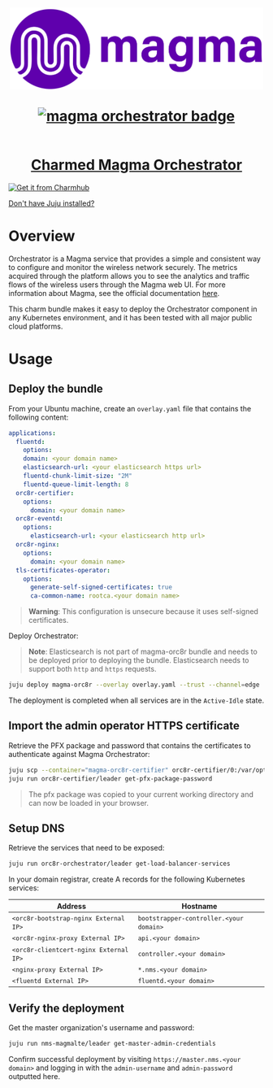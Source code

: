 <h1 align="center">
  <a href="https://magmacore.org/"><img src="magma-logo-purple.svg" width="500" ></a>
  <p align="center"><a href="https://charmhub.io/magma-orc8r"><img src="https://charmhub.io/magma-orc8r/badge.svg" alt="magma orchestrator badge"/></p>
  <br/>
  Charmed Magma Orchestrator
</h1>

[![Get it from Charmhub](https://charmhub.io/static/images/badges/en/charmhub-black.svg)](https://charmhub.io/magma-orc8r)

[Don't have Juju installed?](https://snapcraft.io/juju)

# Overview

Orchestrator is a Magma service that provides a simple and consistent way to
configure and monitor the wireless network securely. The metrics acquired through the platform
allows you to see the analytics and traffic flows of the wireless users through the Magma web UI.
For more information about Magma, see the official documentation [here](https://magmacore.org/).

This charm bundle makes it easy to deploy the Orchestrator component in any Kubernetes environment,
and it has been tested with all major public cloud platforms.

# Usage

## Deploy the bundle

From your Ubuntu machine, create an `overlay.yaml` file that contains the following content:

```yaml
applications:
  fluentd:
    options:
    domain: <your domain name>
    elasticsearch-url: <your elasticsearch https url>
    fluentd-chunk-limit-size: "2M"
    fluentd-queue-limit-length: 8
  orc8r-certifier:
    options:
      domain: <your domain name>
  orc8r-eventd:
    options:
      elasticsearch-url: <your elasticsearch http url>
  orc8r-nginx:
    options:
      domain: <your domain name>
  tls-certificates-operator:
    options:
      generate-self-signed-certificates: true
      ca-common-name: rootca.<your domain name>
```

> **Warning**: This configuration is unsecure because it uses self-signed certificates.

Deploy Orchestrator:

> **Note**: Elasticsearch is not part of magma-orc8r bundle and needs to be deployed prior
> to deploying the bundle. Elasticsearch needs to support both `http` and `https` requests.

```bash
juju deploy magma-orc8r --overlay overlay.yaml --trust --channel=edge
```

The deployment is completed when all services are in the `Active-Idle` state.

## Import the admin operator HTTPS certificate

Retrieve the PFX package and password that contains the certificates to authenticate against Magma Orchestrator:

```bash
juju scp --container="magma-orc8r-certifier" orc8r-certifier/0:/var/opt/magma/certs/admin_operator.pfx admin_operator.pfx
juju run orc8r-certifier/leader get-pfx-package-password
```

> The pfx package was copied to your current working directory and can now be loaded in your browser.

## Setup DNS

Retrieve the services that need to be exposed:

```bash
juju run orc8r-orchestrator/leader get-load-balancer-services
```

In your domain registrar, create A records for the following Kubernetes services:

| Address                                | Hostname                                |
| -------------------------------------- | --------------------------------------- |
| `<orc8r-bootstrap-nginx External IP>`  | `bootstrapper-controller.<your domain>` |
| `<orc8r-nginx-proxy External IP>`      | `api.<your domain>`                     |
| `<orc8r-clientcert-nginx External IP>` | `controller.<your domain>`              |
| `<nginx-proxy External IP>`            | `*.nms.<your domain>`                   |
| `<fluentd External IP>`                | `fluentd.<your domain>`                 |

## Verify the deployment

Get the master organization's username and password:

```bash
juju run nms-magmalte/leader get-master-admin-credentials
```

Confirm successful deployment by visiting `https://master.nms.<your domain>` and logging in
with the `admin-username` and `admin-password` outputted here.
